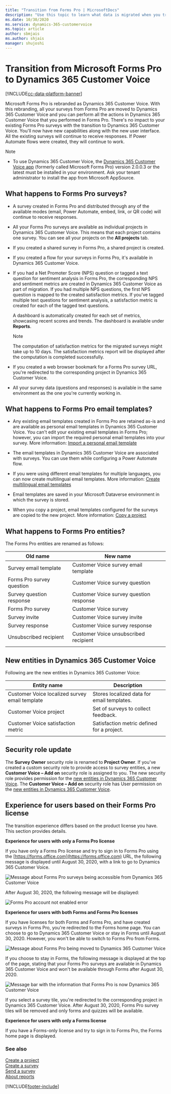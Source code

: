```yaml
---
title: "Transition from Forms Pro | MicrosoftDocs"
description: "Use this topic to learn what data is migrated when you transition from Forms Pro to Dynamics 365 Customer Voice."
ms.date: 10/30/2020
ms.service: dynamics-365-customervoice
ms.topic: article
author: sbmjais
ms.author: shjais
manager: shujoshi
---
```


# Transition from Microsoft Forms Pro to Dynamics 365 Customer Voice

[!INCLUDE[cc-data-platform-banner](includes/cc-data-platform-banner.md)]

Microsoft Forms Pro is rebranded as Dynamics 365 Customer Voice. With this rebranding, all your surveys from Forms Pro are moved to Dynamics 365 Customer Voice and you can perform all the actions in Dynamics 365 Customer Voice that you performed in Forms Pro. There's no impact to your existing Forms Pro surveys with the transition to Dynamics 365 Customer Voice. You'll now have new capabilities along with the new user interface. All the existing surveys will continue to receive responses. If Power Automate flows were created, they will continue to work.

> [!NOTE]
> - To use Dynamics 365 Customer Voice, the [Dynamics 365 Customer Voice app](https://appsource.microsoft.com/product/dynamics-365/mscrm.shimla?tab=Overview) (formerly called Microsoft Forms Pro) version 2.0.0.3 or the latest must be installed in your environment. Ask your tenant administrator to install the app from Microsoft AppSource.

## What happens to Forms Pro surveys?

- A survey created in Forms Pro and distributed through any of the available modes (email, Power Automate, embed, link, or QR code) will continue to receive responses.

- All your Forms Pro surveys are available as individual projects in Dynamics 365 Customer Voice. This means that each project contains one survey. You can see all your projects on the **All projects** tab.

- If you created a shared survey in Forms Pro, a shared project is created.

- If you created a flow for your surveys in Forms Pro, it's available in Dynamics 365 Customer Voice.

- If you had a Net Promoter Score (NPS) question or tagged a text question for sentiment analysis in Forms Pro, the corresponding NPS and sentiment metrics are created in Dynamics 365 Customer Voice as part of migration. If you had multiple NPS questions, the first NPS question is mapped to the created satisfaction metrics. If you've tagged multiple text questions for sentiment analysis, a satisfaction metric is created for each of the tagged text questions.

  A dashboard is automatically created for each set of metrics, showcasing recent scores and trends. The dashboard is available under **Reports**.

  > [!NOTE]
  > The computation of satisfaction metrics for the migrated surveys might take up to 10 days. The satisfaction metrics report will be displayed after the computation is completed successfully.

- If you created a web browser bookmark for a Forms Pro survey URL, you're redirected to the corresponding project in Dynamics 365 Customer Voice.

- All your survey data (questions and responses) is available in the same environment as the one you're currently working in.

## What happens to Forms Pro email templates?

- Any existing email templates created in Forms Pro are retained as-is and are available as personal email templates in Dynamics 365 Customer Voice. You can't edit your existing email templates in Forms Pro; however, you can import the required personal email templates into your survey. More information: [Import a personal email template](send-survey-email.md#import-a-personal-email-template)

- The email templates in Dynamics 365 Customer Voice are associated with surveys. You can use them while configuring a Power Automate flow.

- If you were using different email templates for multiple languages, you can now create multilingual email templates. More information: [Create multilingual email templates](send-survey-email.md#create-multilingual-email-templates)

- Email templates are saved in your Microsoft Dataverse environment in which the survey is stored.

- When you copy a project, email templates configured for the surveys are copied to the new project. More information: [Copy a project](manage-projects.md#copy-a-project)

## What happens to Forms Pro entities?

The Forms Pro entities are renamed as follows:

|     Old name                      |     New name                                     |
|-----------------------------------|--------------------------------------------------|
|     Survey email template         |     Customer Voice survey email template       |
|     Forms Pro survey question     |     Customer Voice survey question             |
|     Survey question response    |     Customer Voice survey question response    |
|     Forms Pro survey              |     Customer Voice survey                     |
|     Survey invite                 |     Customer Voice survey invite               |
|     Survey response               |     Customer Voice survey response             |
|     Unsubscribed recipient        |     Customer Voice unsubscribed recipient      |
|||

## New entities in Dynamics 365 Customer Voice

Following are the new entities in Dynamics 365 Customer Voice:

|     Entity name                                         |     Description                                     |
|---------------------------------------------------------|-----------------------------------------------------|
|     Customer Voice localized survey email template    |     Stores localized data for email templates.    |
|     Customer Voice project                              |     Set of surveys to collect feedback.           |
|     Customer Voice satisfaction metric                |     Satisfaction metric defined for a project.    |
|||

## Security role update

The **Survey Owner** security role is renamed to **Project Owner**. If you've created a custom security role to provide access to survey entities, a new **Customer Voice – Add on** security role is assigned to you. The new security role provides permission for the [new entities in Dynamics 365 Customer Voice](#new-entities-in-dynamics-365-customer-voice). The **Customer Voice – Add on** security role has User permission on the [new entities in Dynamics 365 Customer Voice](#new-entities-in-dynamics-365-customer-voice).

## Experience for users based on their Forms Pro license

The transition experience differs based on the product license you have. This section provides details.

**Experience for users with only a Forms Pro license**

If you have only a Forms Pro license and try to sign in to Forms Pro using the [https://forms.office.com](https://forms.office.com) URL, the following message is displayed until August 30, 2020, with a link to go to Dynamics 365 Customer Voice.

![Message about Forms Pro surveys being accessible from Dynamics 365 Customer Voice](media/formsProErrorBefore.png "Message about Forms Pro surveys being accessible from Dynamics 365 Customer Voice") 

After August 30, 2020, the following message will be displayed:

![Forms Pro account not enabled error](media/formsProErrorAfter.png "Forms Pro account not enabled error") 

**Experience for users with both Forms and Forms Pro licenses**

If you have licenses for both Forms and Forms Pro, and have created surveys in Forms Pro, you're redirected to the Forms home page. You can choose to go to Dynamics 365 Customer Voice or stay in Forms until August 30, 2020. However, you won't be able to switch to Forms Pro from Forms.

![Message about Forms Pro being moved to Dynamics 365 Customer Voice](media/forms-pro-move-message.png "Message about Forms Pro being moved to Dynamics 365 Customer Voice") 

If you choose to stay in Forms, the following message is displayed at the top of the page, stating that your Forms Pro surveys are available in Dynamics 365 Customer Voice and won't be available through Forms after August 30, 2020.

![Message bar with the information that Forms Pro is now Dynamics 365 Customer Voice](media/forms-pro-move-message-bar.png "Message bar with the information that Forms Pro is now Dynamics 365 Customer Voice") 

If you select a survey tile, you're redirected to the corresponding project in Dynamics 365 Customer Voice. After August 30, 2020, Forms Pro survey tiles will be removed and only forms and quizzes will be available.

**Experience for users with only a Forms license**

If you have a Forms-only license and try to sign in to Forms Pro, the Forms home page is displayed.

### See also

[Create a project](create-project.md)<br>
[Create a survey](create-survey.md)<br>
[Send a survey](send-survey.md)<br>
[About reports](about-reports.md)


[!INCLUDE[footer-include](includes/footer-banner.md)]
